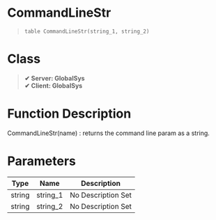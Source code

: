 # CommandLineStr
> `table CommandLineStr(string_1, string_2)`
# Class
> __✔ Server: GlobalSys__  
> __✔ Client: GlobalSys__  
# Function Description
CommandLineStr(name) : returns the command line param as a string.
# Parameters
Type|Name|Description
--|--|--
string|string_1|No Description Set
string|string_2|No Description Set
